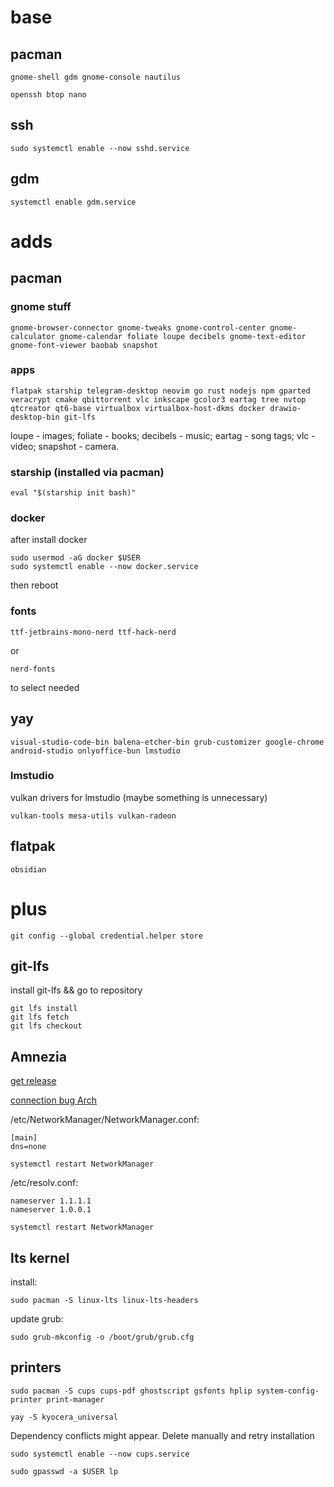 # base

## pacman

```
gnome-shell gdm gnome-console nautilus
```

```
openssh btop nano
```

## ssh
```
sudo systemctl enable --now sshd.service
```

## gdm
```
systemctl enable gdm.service
```  

# adds

## pacman

### gnome stuff
```
gnome-browser-connector gnome-tweaks gnome-control-center gnome-calculator gnome-calendar foliate loupe decibels gnome-text-editor gnome-font-viewer baobab snapshot
```

### apps
```
flatpak starship telegram-desktop neovim go rust nodejs npm gparted veracrypt cmake qbittorrent vlc inkscape gcolor3 eartag tree nvtop qtcreator qt6-base virtualbox virtualbox-host-dkms docker drawio-desktop-bin git-lfs 
```

loupe - images;
foliate - books;
decibels - music;
eartag - song tags;
vlc - video;
snapshot - camera.


### starship (installed via pacman)
```
eval "$(starship init bash)"
```

### docker
after install docker
```
sudo usermod -aG docker $USER
sudo systemctl enable --now docker.service
```
then reboot

### fonts
```
ttf-jetbrains-mono-nerd ttf-hack-nerd
```
or
```
nerd-fonts 
```
to select needed

## yay

```
visual-studio-code-bin balena-etcher-bin grub-customizer google-chrome android-studio onlyoffice-bun lmstudio
```

### lmstudio
vulkan drivers for lmstudio (maybe something is unnecessary)
```
vulkan-tools mesa-utils vulkan-radeon
```

## flatpak
```
obsidian
```

# plus

```
git config --global credential.helper store
```


## git-lfs
install git-lfs && go to repository
```
git lfs install
git lfs fetch
git lfs checkout
```

## Amnezia

[get release](https://github.com/amnezia-vpn/amnezia-client/releases)

[connection bug Arch](https://github.com/amnezia-vpn/amnezia-client/issues/792#issuecomment-2090598218)

/etc/NetworkManager/NetworkManager.conf:
```
[main]
dns=none
```

```
systemctl restart NetworkManager
``` 

/etc/resolv.conf:
```
nameserver 1.1.1.1
nameserver 1.0.0.1
```

```
systemctl restart NetworkManager
```


## lts kernel
install:
```
sudo pacman -S linux-lts linux-lts-headers
```
update grub:
```
sudo grub-mkconfig -o /boot/grub/grub.cfg
```

## printers

```
sudo pacman -S cups cups-pdf ghostscript gsfonts hplip system-config-printer print-manager
```

```
yay -S kyocera_universal 
```
Dependency conflicts might appear. Delete manually and retry installation

```
sudo systemctl enable --now cups.service
```

```
sudo gpasswd -a $USER lp
```
